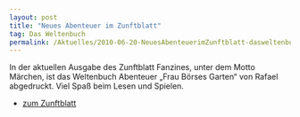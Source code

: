 ```yaml
---
layout: post
title: "Neues Abenteuer im Zunftblatt"
tag: Das Weltenbuch
permalink: /Aktuelles/2010-06-20-NeuesAbenteuerimZunftblatt-dasweltenbuch
---
```


In der aktuellen Ausgabe des Zunftblatt Fanzines, unter dem Motto Märchen, ist das Weltenbuch Abenteuer &bdquo;Frau Börses Garten&ldquo; von Rafael abgedruckt. Viel Spaß beim Lesen und Spielen.

- [zum Zunftblatt](http://www.zunftblatt.de)




